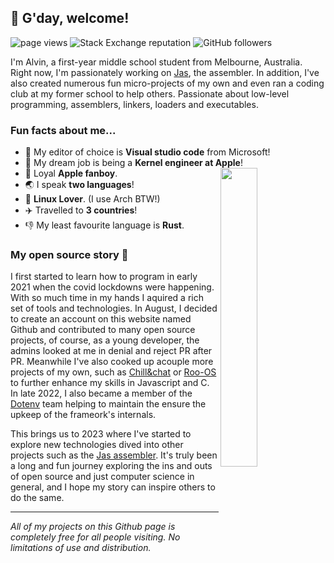 ## 👋 G'day, welcome!
<p align="left">
    <img src="https://komarev.com/ghpvc/?username=cheng-alvin" alt="page views" />
    <img alt="Stack Exchange reputation" src="https://img.shields.io/stackexchange/stackoverflow/r/15492585?color=orange&label=reputation&logo=stackoverflow"/>
    <img alt="GitHub followers" src="https://img.shields.io/github/followers/cheng-alvin?color=green&logo=github">
</p>

I'm Alvin, a first-year middle school student from Melbourne, Australia. Right now, I'm passionately working on [Jas](https://github.com/cheng-alvin/jas), the assembler. In addition, I've also created numerous fun micro-projects of my own and even ran a coding club at my former school to help others. Passionate about low-level programming, assemblers, linkers, loaders and executables.

### Fun facts about me...
- 📝 My editor of choice is **Visual studio code** from Microsoft!
- 💭 My dream job is being a **Kernel engineer at Apple**!                
- 🍎 Loyal **Apple fanboy**.
  <img align="right" width="35%" src="https://github.com/cheng-alvin/CHENG-Alvin/assets/88267875/70dd937e-c2a2-4f25-bf61-deef7240dfea" />
- 🌏 I speak **two languages**!
- 🐧 **Linux Lover**. (I use Arch BTW!)
- ✈️ Travelled to **3 countries**!
- 👎 My least favourite language is **Rust**.

### My open source story 📖
I first started to learn how to program in early 2021 when the covid lockdowns were happening. With so much time in my hands I aquired a rich set of tools and technologies. In August, I decided to create an account on this website named Github and contributed to many open source projects, of course, as a young developer, the admins looked at me in denial and reject PR after PR. Meanwhile I've also cooked up acouple more projects of my own, such as [Chill&chat](https://github.com/chillandchat) or [Roo-OS](https://github.com/cheng-alvin/Roo-OS) to further enhance my skills in Javascript and C. In late 2022, I also became a member of the [Dotenv](https://github.com/motdotla/dotenv) team helping to maintain the ensure the upkeep of the frameork's internals. 

This brings us to 2023 where I've started to explore new technologies dived into other projects such as the [Jas assembler](https://github.com/cheng-alvin/jas). It's truly been a long and fun journey exploring the ins and outs of open source and just computer science in general, and I hope my story can inspire others to do the same.

--- 

*All of my projects on this Github page is completely free for all people visiting. No limitations of use and distribution.*
